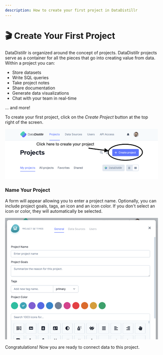 ```yaml
---
description: How to create your first project in DataDistillr
---
```


# 🎬 Create Your First Project

DataDistillr is organized around the concept of projects. DataDistillr projects serve as a container for
all the pieces that go into creating value from data. Within a project you can:

- Store datasets
- Write SQL queries
- Take project notes
- Share documentation
- Generate data visualizations
- Chat with your team in real-time

... and more!

To create your first project, click on the _Create Project_ button at the top right of the screen.

![Create a project](<../img/getting-started/create-project-button.png>)


### **Name Your Project**

A form will appear allowing you to enter a project name. Optionally, you can include project goals, tags, an icon and an icon color.
If you don't select an icon or color, they will automatically be selected.

![Create Your First Project](<../img/getting-started/create-project-form.png>)

Congratulations! Now you are ready to connect data to this project.